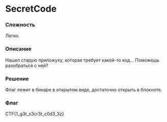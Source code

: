# SecretCode
### Сложность
Легко.
### Описание
Нашел старую приложуху, которая требует какой-то код... Поможешь разобраться с ней?
### Решение
Флаг лежит в бинаре в открытом виде, достаточно открыть в блокноте.
### Флаг
CTF{1_g3t_s3cr3t_c0d3_3z}
